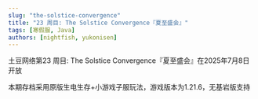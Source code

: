 ```yaml
---
slug: "the-solstice-convergence"
title: "23 周目: The Solstice Convergence『夏至盛会』"
tags: [寒假服, Java]
authors: [nightfish, yukonisen]
---
```


土豆网络第23 周目: The Solstice Convergence『夏至盛会』在2025年7月8日开放

本期存档采用原版生电生存+小游戏子服玩法，游戏版本为1.21.6，无基岩版支持

<!--truncate-->